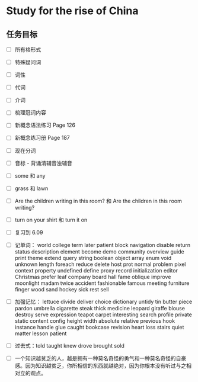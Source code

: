 # Study for the rise of China

## 任务目标

- [ ] 所有格形式

- [ ] 特殊疑问词

- [ ] 词性

- [ ] 代词

- [ ] 介词

- [ ] 梳理冠词内容

- [ ] 新概念语法练习 Page 126

- [ ] 新概念练习册 Page 187

- [ ] 现在分词

- [ ] 音标 - 背诵清辅音浊辅音

- [ ] some 和 any

- [ ] grass 和 lawn

- [ ] Are the children writing in this room? 和 Are the children in this room writing?

- [ ] turn on your shirt 和 turn it on

- [ ] 复习到 6.09

- [ ] 记单词： world college term later patient block navigation disable return status description element become demo community overview guide print theme extend query string boolean object array enum void unknown length foreach reduce delete host prot normal problem pixel context property undefined define proxy record initialization editor Christmas prefer leaf company board hall fame oblique improve moonlight madam twice accident fashionable famous meeting furniture finger wood sand hockey sick rest sell

- [ ] 加强记忆： lettuce divide deliver choice dictionary untidy tin butter piece pardon umbrella cigarette steak thick medicine leopard giraffe blouse destroy serve expression teapot carpet interesting search profile private static content config height width absolute relative previous hook instance handle glue caught bookcase revision heart loss stairs quiet matter lesson patient

- [ ] 过去式：told taught knew drove brought sold

- [ ] 一个知识越贫乏的人，越是拥有一种莫名奇怪的勇气和一种莫名奇怪的自豪感。因为知识越贫乏，你所相信的东西就越绝对，因为你根本没有听过与之相对立的观点。
